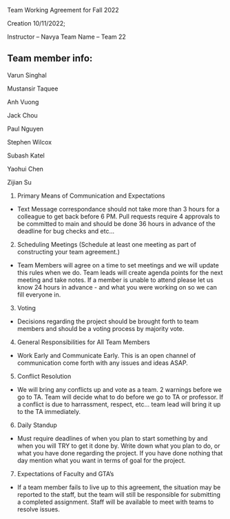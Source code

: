Team Working Agreement for Fall 2022

Creation 10/11/2022;

Instructor – Navya 
Team Name – Team 22

## Team member info:   
Varun Singhal

Mustansir Taquee

Anh Vuong

Jack Chou

Paul Nguyen

Stephen Wilcox

Subash Katel

Yaohui Chen

Zijian Su


1. Primary Means of Communication and Expectations

- Text Message correspondance should not take more than 3 hours for a colleague to get back before 6 PM.
Pull requests require 4 approvals to be committed to main and should be done 36 hours in advance of the deadline for bug checks and etc... 

2. Scheduling Meetings (Schedule at least one meeting as part of constructing your team agreement.)

- Team Members will agree on a time to set meetings and we will update this rules when we do. Team leads will create agenda points for the next meeting and take notes. If a member is unable to attend please let us know 24 hours in advance - and what you were working on so we can fill everyone in. 

3. Voting   

- Decisions regarding the project should be brought forth to team members and should be a voting process by majority vote. 

4. General Responsibilities for All Team Members

- Work Early and Communicate Early. This is an open channel of communication come forth with any issues and ideas ASAP.

5. Conflict Resolution

- We will bring any conflicts up and vote as a team. 2 warnings before we go to TA. Team will decide what to do before we go to TA or professor. If a conflict is due to harrassment, respect, etc... team lead will bring it up to the TA immediately.

6. Daily Standup
- Must require deadlines of when you plan to start something by and when you will TRY to get it done by.
Write down what you plan to do, or what you have done regarding the project. If you have done nothing that day mention what you want in terms of goal for the project. 

7. Expectations of Faculty and GTA’s

- If a team member fails to live up to this agreement, the situation may be reported to the staff, but the team will still be responsible for submitting a completed assignment. Staff will be available to meet with teams to resolve issues.

